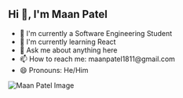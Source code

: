 
  <tr>
    <td>
      <h2>Hi 👋, I'm Maan Patel</h2>
      <ul>
        <li>🔭 I'm currently a Software Engineering Student</li>
        <li>🌱 I'm currently learning React</li>
        <li>💬 Ask me about anything here</li>
        <li>📫 How to reach me: maanpatel1811@gmail.com</li>
        <li>😄 Pronouns: He/Him</li>
      </ul>
    </td>
    <td>
      <img src="https://github.com/maanp03/maanp03/assets/99618820/a28ab2f0-a053-448c-816a-2fc1360dafbf" alt="Maan Patel Image" style="max-width:100%;">
    </td>
  </tr>

                                                                                  




